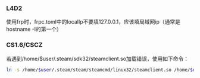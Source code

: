 ### L4D2
使用frp时，frpc.toml中的localIp不要填127.0.0.1，应该填局域网ip（通常是hostname -I的第一个）

### CS1.6/CSCZ
若遇到/home/$user/.steam/sdk32/steamclient.so加载错误，使用如下命令：
```bash
ln -s /home/$user/.steam/steam/steamcmd/linux32/steamclient.so /home/$user/.steam/sdk32/
```

